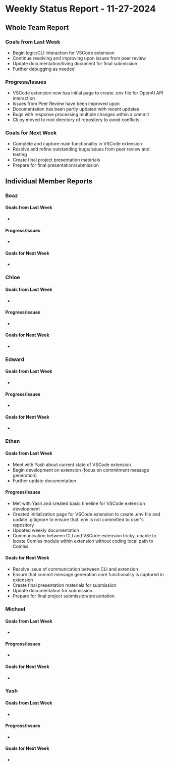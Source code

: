 # Weekly Status Report - 11-27-2024

## Whole Team Report

### Goals from Last Week
- Begin logic/CLI interaction for VSCode extension
- Continue resolving and improving upon issues from peer review
- Update documentation/living document for final submission
- Further debugging as needed

### Progress/Issues
- VSCode extension now has initial page to create .env file for OpenAI API interaction
- Issues from Peer Review have been improved upon
- Documentation has been partly updated with recent updates
- Bugs with response processing multiple changes within a commit
- Cli.py moved to root directory of repository to avoid conflicts

### Goals for Next Week
- Complete and capture main functionality in VSCode extension
- Resolve and refine outstanding bugs/issues from peer review and testing
- Create final project presentation materials
- Prepare for final presentation/submission

## Individual Member Reports

### Boaz

#### Goals from Last Week
- 

#### Progress/Issues
- 

#### Goals for Next Week
- 

### Chloe

#### Goals from Last Week
- 

#### Progress/Issues
- 

#### Goals for Next Week
- 

### Edward

#### Goals from Last Week
- 

#### Progress/Issues
- 

#### Goals for Next Week
- 

### Ethan

#### Goals from Last Week
- Meet with Yash about current state of VSCode extension
- Begin development on extension (focus on commitment message generation)
- Further update documentation 

#### Progress/Issues
- Met with Yash and created basic timeline for VSCode extension development
- Created initialization page for VSCode extension to create .env file and update .gitignore
    to ensure that .env is not committed to user's repository
- Updated weekly documentation
- Communication between CLI and VSCode extension tricky, unable to locate ComIss module within
    extension without coding local path to ComIss

#### Goals for Next Week
- Resolve issue of communication between CLI and extension 
- Ensure that commit message generation core functionality is captured in extension
- Create final presentation materials for submission
- Update documentation for submission
- Prepare for final project submission/presentation

### Michael

#### Goals from Last Week
- 

#### Progress/Issues
- 

#### Goals for Next Week
- 

### Yash

#### Goals from Last Week
- 

#### Progress/Issues
- 

#### Goals for Next Week
- 
